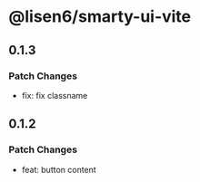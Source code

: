 # @lisen6/smarty-ui-vite

## 0.1.3

### Patch Changes

- fix: fix classname

## 0.1.2

### Patch Changes

- feat: button content

